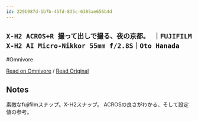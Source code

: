 ```yaml
---
id: 229b987d-1b7b-45fd-835c-6385ae656b4d
---
```


## `X-H2 ACROS+R 撮って出しで撮る、夜の京都。 ｜FUJIFILM X-H2 AI Micro-Nikkor 55mm f/2.8S｜Oto Hanada`
#Omnivore

[Read on Omnivore](https://omnivore.app/me/https-note-com-otohanada-41-n-n-513-cb-261465-a-magazine-key-me--1909c5012a0) / [Read Original](https://note.com/otohanada_41/n/n513cb261465a?magazine_key=me6156aa7b634)

## Notes

素敵なfujifilmスナップ。X-H2スナップ。
ACROSの良さがわかる、そして設定値の参考。

